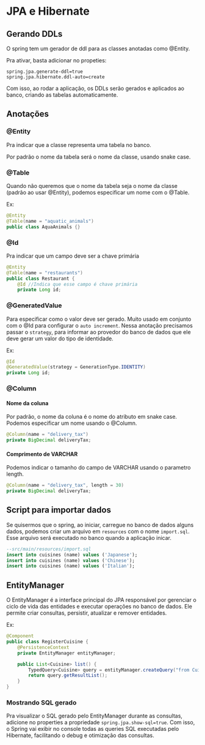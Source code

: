 # JPA e Hibernate
## Gerando DDLs
O spring tem um gerador de ddl para as classes anotadas como @Entity.

Pra ativar, basta adicionar no propeties:

```properties
spring.jpa.generate-ddl=true
spring.jpa.hibernate.ddl-auto=create
```

Com isso, ao rodar a aplicação, os DDLs serão gerados e aplicados ao banco, criando as tabelas automaticamente.

## Anotações
### @Entity
Pra indicar que a classe representa uma tabela no banco. 

Por padrão o nome da tabela será o nome da classe, usando snake case.

### @Table
Quando não queremos que o nome da tabela seja o nome da classe (padrão ao usar @Entity), podemos especificar um nome com o @Table.

Ex:
```java
@Entity
@Table(name = "aquatic_animals")
public class AquaAnimals {}
```

### @Id
Pra indicar que um campo deve ser a chave primária

```java
@Entity
@Table(name = "restaurants")
public class Restaurant {
    @Id //Indica que esse campo é chave primária
    private Long id;
```

### @GeneratedValue
Para especificar como o valor deve ser gerado. Muito usado em conjunto com o @Id para configurar o `auto increment`. Nessa anotação precisamos passar o `strategy`, para informar ao provedor do banco de dados que ele deve gerar um valor do tipo de identidade.

Ex:
```java
@Id
@GeneratedValue(strategy = GenerationType.IDENTITY)
private Long id;
```

### @Column
#### Nome da coluna
Por padrão, o nome da coluna é o nome do atributo em snake case. Podemos especificar um nome usando o @Column.

```java
@Column(name = "delivery_tax")
private BigDecimal deliveryTax;
```

#### Comprimento de VARCHAR
Podemos indicar o tamanho do campo de VARCHAR usando o parametro length.

```java
@Column(name = "delivery_tax", length = 30)
private BigDecimal deliveryTax;
```

## Script para importar dados
Se quisermos que o spring, ao iniciar, carregue no banco de dados alguns dados, podemos criar um arquivo em `resources` com o nome `import.sql`. Esse arquivo será executado no banco quando a aplicação inicar.

```sql
--src/main/resources/import.sql
insert into cuisines (name) values ('Japanese');
insert into cuisines (name) values ('Chinese');
insert into cuisines (name) values ('Italian');

```

## EntityManager
O EntityManager é a interface principal do JPA responsável por gerenciar o ciclo de vida das entidades e executar operações no banco de dados. Ele permite criar consultas, persistir, atualizar e remover entidades.

Ex:
```java
@Component
public class RegisterCuisine {
    @PersistenceContext
    private EntityManager entityManager;

    public List<Cuisine> list() {
        TypedQuery<Cuisine> query = entityManager.createQuery("from Cuisine", Cuisine.class);
        return query.getResultList();
    }
}
```

### Mostrando SQL gerado
Pra visualizar o SQL gerado pelo EntityManager durante as consultas, adicione no properties a propriedade `spring.jpa.show-sql=true`. Com isso, o Spring vai exibir no console todas as queries SQL executadas pelo Hibernate, facilitando o debug e otimização das consultas.
